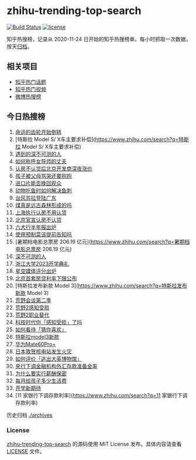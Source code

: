 # zhihu-trending-top-search

[![Build Status](https://github.com/justjavac/zhihu-trending-top-search/workflows/ci/badge.svg?branch=main)](https://github.com/justjavac/zhihu-trending-top-search/actions)
[![license](https://img.shields.io/github/license/justjavac/zhihu-trending-top-search)](https://github.com/justjavac/zhihu-trending-top-search/blob/main/LICENSE)

知乎热搜榜，记录从 2020-11-24
日开始的知乎热搜榜单。每小时抓取一次数据，按天[归档](./archives)。

## 相关项目

- [知乎热门话题](https://github.com/justjavac/zhihu-trending-hot-questions)
- [知乎热门视频](https://github.com/justjavac/zhihu-trending-hot-video)
- [微博热搜榜](https://github.com/justjavac/weibo-trending-hot-search)

## 今日热搜榜

<!-- BEGIN -->
<!-- 最后更新时间 Sat Sep 02 2023 23:07:20 GMT+0800 (China Standard Time) -->

1. [命运的齿轮开始倒转](https://www.zhihu.com/search?q=命运的齿轮开始倒转)
1. [特斯拉 Model S/ X车主要求补偿](https://www.zhihu.com/search?q=特斯拉 Model
   S/ X车主要求补偿)
1. [遇到的深不可测的人](https://www.zhihu.com/search?q=遇到的深不可测的人)
1. [如何称呼女导师的丈夫](https://www.zhihu.com/search?q=如何称呼女导师的丈夫)
1. [认房不认贷后北京开发商深夜涨价](https://www.zhihu.com/search?q=认房不认贷后北京开发商深夜涨价)
1. [孩子被父母骂哭还要抱抱](https://www.zhihu.com/search?q=孩子被父母骂哭还要抱抱)
1. [进口片能否挽回观众](https://www.zhihu.com/search?q=进口片能否挽回观众)
1. [动物吃鱼时如何解决鱼刺](https://www.zhihu.com/search?q=动物吃鱼时如何解决鱼刺)
1. [台风苏拉登陆广东](https://www.zhihu.com/search?q=台风苏拉登陆广东)
1. [煤真是远古森林形成的吗](https://www.zhihu.com/search?q=煤真是远古森林形成的吗)
1. [上海执行认房不用认贷](https://www.zhihu.com/search?q=上海执行认房不用认贷)
1. [北京官宣认房不认贷](https://www.zhihu.com/search?q=北京官宣认房不认贷)
1. [六大行半年报出炉](https://www.zhihu.com/search?q=六大行半年报出炉)
1. [使用预制菜该提前告知吗](https://www.zhihu.com/search?q=使用预制菜该提前告知吗)
1. [暑期档电影总票房 206.19
   亿元](https://www.zhihu.com/search?q=暑期档电影总票房 206.19 亿元)
1. [深不可测的人](https://www.zhihu.com/search?q=深不可测的人)
1. [浙江大学2023开学典礼](https://www.zhihu.com/search?q=浙江大学2023开学典礼)
1. [星空媒体评分出炉](https://www.zhihu.com/search?q=星空媒体评分出炉)
1. [北京首套房贷利率下限公布](https://www.zhihu.com/search?q=北京首套房贷利率下限公布)
1. [特斯拉发布新款 Model 3](https://www.zhihu.com/search?q=特斯拉发布新款
   Model 3)
1. [荒野会谈第二季](https://www.zhihu.com/search?q=荒野会谈第二季)
1. [荒野2感知受损](https://www.zhihu.com/search?q=荒野2感知受损)
1. [荒野2职业替代](https://www.zhihu.com/search?q=荒野2职业替代)
1. [科技时代你「感知受损」了吗](https://www.zhihu.com/search?q=科技时代你「感知受损」了吗)
1. [如何看待「猜你喜欢」](https://www.zhihu.com/search?q=如何看待「猜你喜欢」)
1. [特斯拉model3新款](https://www.zhihu.com/search?q=特斯拉model3新款)
1. [华为Mate60Pro+](https://www.zhihu.com/search?q=华为Mate60Pro+)
1. [日本敦贺核电站发生火灾](https://www.zhihu.com/search?q=日本敦贺核电站发生火灾)
1. [如何评价「逃出大英博物馆」](https://www.zhihu.com/search?q=如何评价「逃出大英博物馆」)
1. [央行下调金融机构外汇存款准备金率](https://www.zhihu.com/search?q=央行下调金融机构外汇存款准备金率)
1. [为什么要实行薪酬保密](https://www.zhihu.com/search?q=为什么要实行薪酬保密)
1. [每月给孩子多少生活费](https://www.zhihu.com/search?q=每月给孩子多少生活费)
1. [开学新期待](https://www.zhihu.com/search?q=开学新期待)
1. [11 家银行下调存款利率](https://www.zhihu.com/search?q=11 家银行下调存款利率)

<!-- END -->

历史归档 [./archives](./archives)

### License

[zhihu-trending-top-search](https://github.com/justjavac/zhihu-trending-top-search)
的源码使用 MIT License 发布。具体内容请查看 [LICENSE](./LICENSE) 文件。
